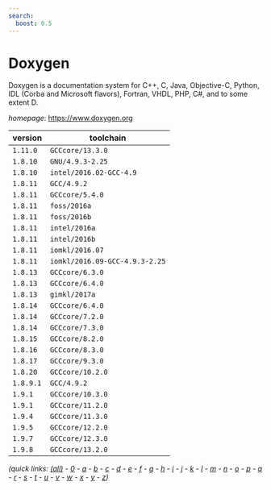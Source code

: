 ```yaml
---
search:
  boost: 0.5
---
```

# Doxygen

Doxygen is a documentation system for C++, C, Java, Objective-C, Python,  IDL (Corba and Microsoft flavors), Fortran, VHDL, PHP, C#, and to some  extent D.

*homepage*: <https://www.doxygen.org>

version | toolchain
--------|----------
``1.11.0`` | ``GCCcore/13.3.0``
``1.8.10`` | ``GNU/4.9.3-2.25``
``1.8.10`` | ``intel/2016.02-GCC-4.9``
``1.8.11`` | ``GCC/4.9.2``
``1.8.11`` | ``GCCcore/5.4.0``
``1.8.11`` | ``foss/2016a``
``1.8.11`` | ``foss/2016b``
``1.8.11`` | ``intel/2016a``
``1.8.11`` | ``intel/2016b``
``1.8.11`` | ``iomkl/2016.07``
``1.8.11`` | ``iomkl/2016.09-GCC-4.9.3-2.25``
``1.8.13`` | ``GCCcore/6.3.0``
``1.8.13`` | ``GCCcore/6.4.0``
``1.8.13`` | ``gimkl/2017a``
``1.8.14`` | ``GCCcore/6.4.0``
``1.8.14`` | ``GCCcore/7.2.0``
``1.8.14`` | ``GCCcore/7.3.0``
``1.8.15`` | ``GCCcore/8.2.0``
``1.8.16`` | ``GCCcore/8.3.0``
``1.8.17`` | ``GCCcore/9.3.0``
``1.8.20`` | ``GCCcore/10.2.0``
``1.8.9.1`` | ``GCC/4.9.2``
``1.9.1`` | ``GCCcore/10.3.0``
``1.9.1`` | ``GCCcore/11.2.0``
``1.9.4`` | ``GCCcore/11.3.0``
``1.9.5`` | ``GCCcore/12.2.0``
``1.9.7`` | ``GCCcore/12.3.0``
``1.9.8`` | ``GCCcore/13.2.0``


*(quick links: [(all)](../index.md) - [0](../0/index.md) - [a](../a/index.md) - [b](../b/index.md) - [c](../c/index.md) - [d](../d/index.md) - [e](../e/index.md) - [f](../f/index.md) - [g](../g/index.md) - [h](../h/index.md) - [i](../i/index.md) - [j](../j/index.md) - [k](../k/index.md) - [l](../l/index.md) - [m](../m/index.md) - [n](../n/index.md) - [o](../o/index.md) - [p](../p/index.md) - [q](../q/index.md) - [r](../r/index.md) - [s](../s/index.md) - [t](../t/index.md) - [u](../u/index.md) - [v](../v/index.md) - [w](../w/index.md) - [x](../x/index.md) - [y](../y/index.md) - [z](../z/index.md))*


